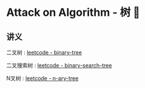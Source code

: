 # Attack on Algorithm - 树 🐝 










<extoc></extoc>

## 讲义

二叉树 : [leetcode - binary-tree](https://leetcode-cn.com/leetbook/detail/data-structure-binary-tree/)

二叉搜索树 : [leetcode - binary-search-tree](https://leetcode-cn.com/leetbook/detail/introduction-to-data-structure-binary-search-tree/)

N叉树 : [leetcode - n-ary-tree](https://leetcode-cn.com/leetbook/detail/n-ary-tree/)
